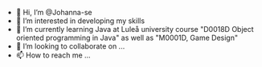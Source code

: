 - 👋 Hi, I’m @Johanna-se
- 👀 I’m interested in developing my skills
- 🌱 I’m currently learning Java at Luleå university course "D0018D Object oriented programming in Java" as well as "M0001D, Game Design"
- 💞️ I’m looking to collaborate on ...
- 📫 How to reach me ...

<!---
Johanna-se/Johanna-se is a ✨ special ✨ repository because its `README.md` (this file) appears on your GitHub profile.
You can click the Preview link to take a look at your changes.
--->
